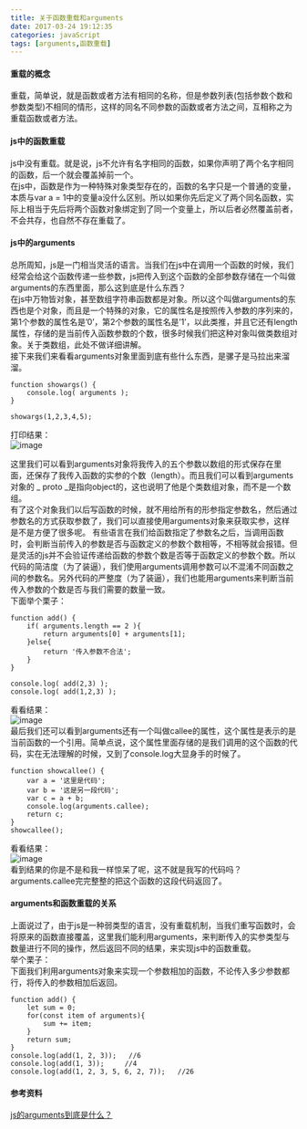 ```yaml
---
title: 关于函数重载和arguments
date: 2017-03-24 19:12:35
categories: javaScript
tags: [arguments,函数重载]
---
```

#### 重载的概念
重载，简单说，就是函数或者方法有相同的名称，但是参数列表(包括参数个数和参数类型)不相同的情形，这样的同名不同参数的函数或者方法之间，互相称之为重载函数或者方法。
<!--more-->
#### js中的函数重载
js中没有重载。就是说，js不允许有名字相同的函数，如果你声明了两个名字相同的函数，后一个就会覆盖掉前一个。  
在js中，函数是作为一种特殊对象类型存在的，函数的名字只是一个普通的变量，本质与var a = 1中的变量a没什么区别。所以如果你先后定义了两个同名函数，实际上相当于先后将两个函数对象绑定到了同一个变量上，所以后者必然覆盖前者，不会共存，也自然不存在重载了。
#### js中的arguments  
总所周知，js是一门相当灵活的语言。当我们在js中在调用一个函数的时候，我们经常会给这个函数传递一些参数，js把传入到这个函数的全部参数存储在一个叫做arguments的东西里面，那么这到底是什么东西？  
在js中万物皆对象，甚至数组字符串函数都是对象。所以这个叫做arguments的东西也是个对象，而且是一个特殊的对象，它的属性名是按照传入参数的序列来的，第1个参数的属性名是’0’，第2个参数的属性名是’1’，以此类推，并且它还有length属性，存储的是当前传入函数参数的个数，很多时候我们把这种对象叫做类数组对象。关于类数组，此处不做详细讲解。  
接下来我们来看看arguments对象里面到底有些什么东西，是骡子是马拉出来溜溜。  

```
function showargs() {
    console.log( arguments );
}

showargs(1,2,3,4,5);
```
打印结果：  
![image](http://img.blog.csdn.net/20161119152524405)  

这里我们可以看到arguments对象将我传入的五个参数以数组的形式保存在里面，还保存了我传入函数的实参的个数（length）。而且我们可以看到arguments对象的 _ proto _是指向object的，这也说明了他是个类数组对象，而不是一个数组。  
有了这个对象我们以后写函数的时候，就不用给所有的形参指定参数名，然后通过参数名的方式获取参数了，我们可以直接使用arguments对象来获取实参，这样是不是方便了很多呢。 
有些语言在我们给函数指定了参数名之后，当调用函数时，会判断当前传入的参数是否与函数定义的参数个数相等，不相等就会报错。但是灵活的js并不会验证传递给函数的参数个数是否等于函数定义的参数个数。所以代码的简洁度（为了装逼），我们使用arguments调用参数可以不混淆不同函数之间的参数名。另外代码的严整度（为了装逼），我们也能用arguments来判断当前传入参数的个数是否与我们需要的数量一致。  
下面举个栗子：
```
function add() {
    if( arguments.length == 2 ){
        return arguments[0] + arguments[1];
    }else{
        return '传入参数不合法';
    }
}

console.log( add(2,3) );
console.log( add(1,2,3) );
```
看看结果：  
![image](http://img.blog.csdn.net/20161119154939672)  
最后我们还可以看到arguments还有一个叫做callee的属性，这个属性是表示的是当前函数的一个引用。简单点说，这个属性里面存储的是我们调用的这个函数的代码，实在无法理解的时候，又到了console.log大显身手的时候了。  
```
function showcallee() {
    var a = '这里是代码';
    var b = '这是另一段代码';
    var c = a + b;
    console.log(arguments.callee);
    return c;
}
showcallee();
```
看看结果：  
![image](http://img.blog.csdn.net/20161119161029575)  
看到结果的你是不是和我一样惊呆了呢，这不就是我写的代码吗？arguments.callee完完整整的把这个函数的这段代码返回了。 
#### arguments和函数重载的关系
上面说过了，由于js是一种弱类型的语言，没有重载机制，当我们重写函数时，会将原来的函数直接覆盖，这里我们能利用arguments，来判断传入的实参类型与数量进行不同的操作，然后返回不同的结果，来实现js中的函数重载。  
举个栗子：  
下面我们利用arguments对象来实现一个参数相加的函数，不论传入多少参数都行，将传入的参数相加后返回。 
```
function add() {
    let sum = 0;
    for(const item of arguments){
        sum += item;
    }
    return sum;
}
console.log(add(1, 2, 3));   //6
console.log(add(1, 3));     //4
console.log(add(1, 2, 3, 5, 6, 2, 7));   //26
``` 
#### 参考资料
[js的arguments到底是什么？](http://blog.csdn.net/qq_16339527/article/details/53231725)
